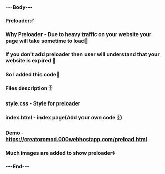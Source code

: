 ### ---Body---
### Preloader✅
### Why Preloader - Due to heavy traffic on your website your page will take sometime to load📢
### If you don't add preloader then user will understand that your website is expired 🥺
### So I added this code🧰
### Files description 🗄️
### style.css - Style for preloader
### index.html - index page(Add your own code 🗄️)
### Demo - https://creatoromod.000webhostapp.com/preload.html
### Much images are added to show preloader🌀
### ---End---

